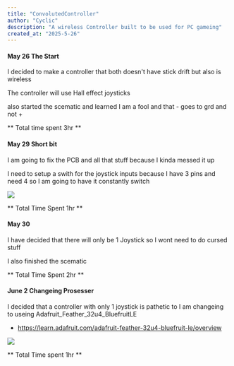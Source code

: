 ```yaml
---
title: "ConvolutedController"
author: "Cyclic"
description: "A wireless Controller built to be used for PC gameing"
created_at: "2025-5-26"
---
```


#### May 26 The Start

I decided to make a controller that both doesn't have stick drift but also is wireless

The controller will use Hall effect joysticks

also started the scematic and learned I am a fool and that - goes to grd and not +

** Total time spent 3hr **

#### May 29 Short bit

I am going to fix the PCB and all that stuff because I kinda messed it up

I need to setup a swith for the joystick inputs because I have 3 pins and need 4 so I am going to have it constantly switch

![](https://hc-cdn.hel1.your-objectstorage.com/s/v3/a81f000e1080067f32bf2d1c0988e7dc7af3a951_image.png)

** Total Time Spent 1hr **

#### May 30

I have decided that there will only be 1 Joystick so I wont need to do cursed stuff

I also finished the scematic

** Total Time Spent 2hr **

#### June 2 Changeing Prosesser

I decided that a controller with only 1 joystick is pathetic to I am changeing to useing Adafruit_Feather_32u4_BluefruitLE

- https://learn.adafruit.com/adafruit-feather-32u4-bluefruit-le/overview

![](https://hc-cdn.hel1.your-objectstorage.com/s/v3/c11a42454f0eb3f9d48f4a8e54dc4f91a332ca8e_image.png)

** Total Time spent 1hr **